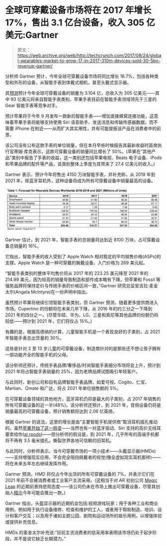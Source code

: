 # 全球可穿戴设备市场将在 2017 年增长 17%，售出 3.1 亿台设备，收入 305 亿美元:Gartner 

> 原文：<https://web.archive.org/web/http://techcrunch.com/2017/08/24/global-wearables-market-to-grow-17-in-2017-310m-devices-sold-30-5bn-revenue-gartner/>

分析师 Gartner 预计，今年全球可穿戴设备市场将同比增长 16.7%，包括各种类型和外形的设备，从智能手表到体戴式相机，甚至头戴式显示器。

其[预测](https://web.archive.org/web/20230225042026/https://www.gartner.com/document/3778064?ref=solrAll&refval=189299666&qid=37a4e96586b75f96f365c724978fc260)预计今年全球可穿戴设备的销量为 3.104 亿，总收入为 305 亿美元——其中 93 亿美元将来自智能手表类别，苹果手表目前在智能手表领域领先于三星的 Gear 智能手表等竞争对手。

预计苹果将于今年 9 月发布一款新的智能手表——增加直接蜂窝连接功能，这意味着苹果手表将能够支持使用 Siri 语音助手、发送消息和传输传感器数据，而不需要 iPhone 在附近——从而扩大其实用性，并有可能提振该产品在消费者中的前景。

该公司没有公布这款手表的单位销量，但在本月早些时候报告其最新收益时首席执行官蒂姆·库克表示，这款可穿戴设备的销量同比增长了 50%。(苹果在“其他产品”类别中报告了手表的收益，这一类别还包括苹果电视、Beats 电子设备、iPods 和苹果品牌的配件等产品，该类别整体上季度为其带来了 27.4 亿美元的收入。)

Gartner 表示，预计今年将售出 4150 万块智能手表，并补充称，从 2019 年到 2021 年，除蓝牙耳机外，这种设备将成为所有可穿戴设备中销量最高的设备。

[![](img/c5abea82f3651dc9068521049f735a10.png)](https://web.archive.org/web/20230225042026/https://techcrunch.com/2017/08/24/global-wearables-market-to-grow-17-in-2017-310m-devices-sold-30-5bn-revenue-gartner/screen-shot-2017-08-24-at-11-18-59-am/)

Gartner 估计，到 2021 年，智能手表的总销量将达到近 8100 万块，占可穿戴设备总销量的 16%。

它指出，智能手表的收入受到了 Apple Watch 相对稳定的平均销售价格(ASPs)的支撑。Apple Watch 是一种可穿戴的腕戴设备，入门价格为 269 美元起。

“智能手表类别的整体平均售价将从 2017 年的 223.25 美元降至 2021 年的 214.99 美元，因为较高的销量导致制造和部件成本略有下降，但苹果和 Fossil 等强势品牌将保持定价与传统手表的价格区间一致，”Gartner 研究总监安吉拉·麦金太尔(Angela McIntyre)在一份声明中指出。

虽然预计苹果将继续引领智能手表类别，但 Gartner 预测，随着更多提供商进入市场，Cupertino 的份额将在未来几年下降，从 2016 年的约三分之一下降到 2021 年的四分之一。(尽管华硕、华为、LG、三星和索尼等其他品牌的份额仍将较低——预计到 2021 年，它们将仅占 15%。)

有趣的是，根据高德纳的计算，儿童智能手机是一个表现良好的子类别，占 2021 年智能手表总出货量的 30%。

这些是针对 2 至 13 岁儿童的可穿戴设备，制造商针对的是那些还不想让孩子拥有一部功能齐全的智能手机的父母。

该分析师还预计，传统手表品牌/奢侈品/时尚智能手表细分市场将会上升，预计到 2021 年将占智能手表销量的 25%，因为老牌品牌试图吸引年轻客户。

与此同时，新创公司和自有品牌智能手表品牌，如爱可视、Cogito、仁宝、Martian、Omate 和广达，将占 2021 年单位销售额的 5%。

在可穿戴设备领域的其他地方，蓝牙耳机仍将是最大的子类别，占 2017 年销售的所有可穿戴设备的近一半(48%)。该分析师还预计，到 2021 年，音频设备仍将是销量最高的可穿戴设备，预计销售额将达到 2.06 亿英镑。

根据 Gartner 的说法，这里的增长是由“主要智能手机提供商”取消耳机插孔推动的。虽然[苹果开始了这一转变](https://web.archive.org/web/20230225042026/https://techcrunch.com/2016/09/07/headphone-jack-rip/)——当然也有一对蓝牙驱动、Siri 支持的高价无线耳塞卖给你([ai rpods](https://web.archive.org/web/20230225042026/https://techcrunch.com/tag/airpods/))——但分析师的假设是，到 2021 年，几乎所有的高端手机都将不再有 3.5 毫米插孔。撕裂世界各地可信赖的旧耳机。

与此同时，分析师表示，当今可穿戴市场的一项小技术——头戴显示器(HMDs)——支持增强现实应用，不会完全阻挡佩戴者的视觉(像全虚拟现实耳机那样)——将在未来五年左右继续发挥作用。

Gartner 预测，HMD 将仅占今年出货的所有可穿戴设备的 7%，并表示它们在 2021 年前不会被消费者或工业客户主流采用。(这相当于对 AR 初创公司 [Magic Leap](https://web.archive.org/web/20230225042026/https://techcrunch.com/tag/magic-leap/) 的近期前景持悲观态度——该公司仍未在市场上推出可穿戴设备，尽管其创始人[暗示](https://web.archive.org/web/20230225042026/https://techcrunch.com/2017/01/04/what-can-we-learn-from-magic-leaps-latest-pr-trip/)今年可能会推出一款。)

Gartner 指出，头盔显示器的近期机会包括:视频游戏玩家；用于各种工业和商业用例，例如用于执行设备维修、检查和维护的工人，或者用于帮助制造、培训、设计和客户交互；以及用于诸如主题公园、剧院和运动场所的娱乐用例，以增强体验或提供补充信息。

HMDs 的麦金太尔补充说:“目前主流消费者的低采用率表明该市场仍处于起步阶段，并不是说它缺乏长期潜力。”